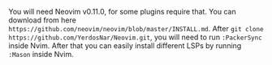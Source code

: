 You will need Neovim v0.11.0, for some plugins require that. You can download from here `https://github.com/neovim/neovim/blob/master/INSTALL.md`.
After `git clone https://github.com/YerdosNar/Neovim.git`, you will need to run `:PackerSync` inside Nvim.
After that you can easily install different LSPs by running `:Mason` inside Nvim.
